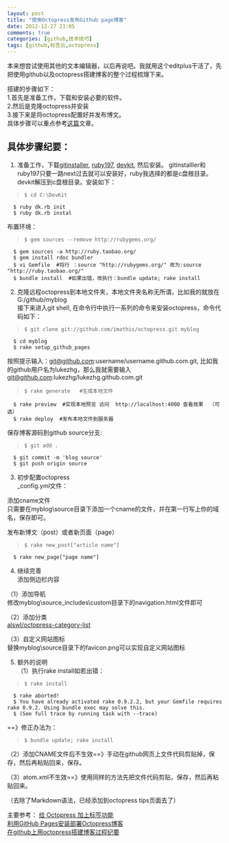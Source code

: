 ```yaml
---
layout: post
title: "使用Octopress发布Github page博客"
date: 2012-12-27 21:05
comments: true
categories: [github,技术技巧]
tags: [github,标签云,octopress]
---
```

本来想尝试使用其他的文本编辑器，以后再说吧。我就用这个editplus干活了，先把使用github以及octopress搭建博客的整个过程梳理下来。

搭建的步骤如下：  
1.首先是准备工作，下载和安装必要的软件。  
2.然后是克隆octopress并安装   
3.接下来是将octopress配置好并发布博文。   
具体步骤可以重点参考[这篇](http://www.cnblogs.com/rubylouvre/archive/2012/06/10/2543706.html)文章。

## 具体步骤纪要：    
1. 准备工作，下载[gitinstaller](http://windows.github.com/), [ruby197](http://rubyforge.org/frs/?group_id=167), [devkit](https://github.com/downloads/oneclick/rubyinstaller/DevKit-tdm-32-4.5.2-20111229-1559-sfx.exe
), 然后安装。
gitinstalller和ruby197只要一路next过去就可以安装好，ruby我选择的都是c盘根目录。devkit解压到c盘根目录。安装如下：  
>     $ cd C:\DevKit  
      $ ruby dk.rb init  
      $ ruby dk.rb instal  

布置环境：
>     $ gem sources --remove http://rubygems.org/  
      $ gem sources -a http://ruby.taobao.org/  
      $ gem install rdoc bundler   
      $ vi Gemfile  #将行 ：source "http://rubygems.org/" 改为:source "http://ruby.taobao.org/"
      $ bundle install  #如果出错，改执行：bundle update; rake install   

2. 克隆远程octopress到本地文件夹，本地文件夹名称无所谓，比如我的就放在G:/github/myblog  
接下来进入git shell, 在命令行中执行一系列的命令来安装octopress，命令代码如下：  
>     $ git clone git://github.com/imathis/octopress.git myblog  
      $ cd myblog  
      $ rake setup_github_pages  
按照提示输入：git@github.com:username/username.github.com.git, 比如我的github用户名为lukezhg，那么我就需要输入 git@github.com:lukezhg/lukezhg.github.com.git   
>     $ rake generate   #生成本地文件
      $ rake preview  #实现本地预览 访问  http://localhost:4000 查看效果  （可选）
      $ rake deploy  #发布本地文件到服务器

保存博客源码到github source分支:
>     $ git add .  
      $ git commit -m 'blog source'  
      $ git push origin source

3. 初步配置octopress  
_config.yml文件：  

添加cname文件  
只需要在myblog\source目录下添加一个cname的文件，并在第一行写上你的域名，保存即可。

发布新博文（post）或者新页面（page）   
>     $ rake new_post["article name"]   
      $ rake new_page["page name"]

4. 继续完善  
添加侧边栏内容  

（1）添加导航  
修改myblog\source\_includes\custom目录下的navigation.html文件即可  

（2）添加分类  
[alswl/octopress-category-list](https://github.com/alswl/octopress-category-list)  

（3）自定义网站图标  
替换myblog\source目录下的favicon.png可以实现自定义网站图标  

5. 额外的说明   
（1）执行rake install如若出错：  
>     $ rake install
      $ rake aborted!
      $ You have already activated rake 0.9.2.2, but your Gemfile requires rake 0.9.2. Using bundle exec may solve this.
      $ (See full trace by running task with --trace)

==》修正办法为：
>     $ bundle update; rake install  

（2）添加CNAME文件后不生效==》手动在github网页上文件代码剪贴掉，保存，然后再粘贴回来，保存。

（3）atom.xml不生效==》使用同样的方法先把文件代码剪贴，保存，然后再粘贴回来。

（去除了Markdown语法，已经添加到octopress tips页面去了）

主要参考：
<a id="1"></a>[给 Octopress 加上标签功能](http://blog.log4d.com/2012/05/tag-cloud/)    
[利用GitHub Pages安装部署Octopress博客](http://www.cnblogs.com/rubylouvre/archive/2012/06/10/2543706.html)  
[在github上用octopress搭建博客过程纪要](http://www.cnblogs.com/rubylouvre/archive/2012/06/10/2543744.html)  
